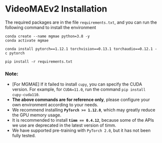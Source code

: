 # VideoMAEv2 Installation

The required packages are in the file `requirements.txt`, and you can run the following command to install the environment

```
conda create --name mgmae python=3.8 -y
conda activate mgmae

conda install pytorch==1.12.1 torchvision==0.13.1 torchaudio==0.12.1 -c pytorch

pip install -r requirements.txt
```

### Note:
- [For MGMAE] If it failed to install `cupy`, you can specify the CUDA version. For example, for `CUDA=11.0`, run the command `pip install cupy-cuda110`.
- **The above commands are for reference only**, please configure your own environment according to your needs.
- We recommend installing **`PyTorch >= 1.12.0`**, which may greatly reduce the GPU memory usage.
- It is recommended to install **`timm == 0.4.12`**, because some of the APIs we use are deprecated in the latest version of timm.
- We have supported pre-training with `PyTorch 2.0`, but it has not been fully tested.
